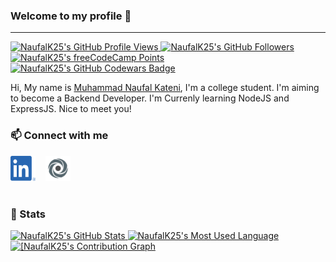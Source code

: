 ### Welcome to my profile 👋

---

<!-- Badges -->
<a href="https://github.com/NaufalK25" title="Profile Views">
  <img src="https://komarev.com/ghpvc/?username=NaufalK25" alt="NaufalK25's GitHub Profile Views">
</a>
<a href="https://github.com/NaufalK25?tab=followers" title="GitHub Followers">
  <img src="https://img.shields.io/github/followers/NaufalK25?label=Followers&style=social" alt="NaufalK25's GitHub Followers">
</a>
<a href="https://www.freecodecamp.org/NaufalK" title="freeCodeCamp Points">
  <img src="https://img.shields.io/freecodecamp/points/naufalk?label=Points&style=social&logo=freecodecamp" alt="NaufalK25's freeCodeCamp Points">
</a>
<a href="https://www.codewars.com/users/NaufalK" title="Codewars Badge">
  <img src="https://www.codewars.com/users/NaufalK/badges/micro" alt="NaufalK25's GitHub Codewars Badge">
</a>

<!-- Summary -->

Hi, My name is [Muhammad Naufal Kateni](https://muhammad-naufal-kateni.herokuapp.com/), I'm a college student. I'm aiming to become a Backend Developer. I'm Currenly learning NodeJS and ExpressJS. Nice to meet you!

<!-- Contacts -->

### 📫 Connect with me

<section style="display:flex;gap:1rem;align-items:center;">
<a href="https://www.linkedin.com/in/muhammad-naufal-kateni-10065420a/" title="Muhammad Naufal Kateni">
  <img src="img/linkedin.png" alt="Muhammad Naufal Kateni" width="40" height="40">
</a>
<a href="https://replit.com/@NaufalK25" title="@NaufalK25">
  <img src="img/replit.png" alt="@NaufalK25" width="40" height="40">
</a>
</section>

<!-- Linebreak -->
<br>

<!-- Stats -->

### 📃 Stats

<!-- Stats from https://github-readme-stats.vercel.app -->

<a href="https://github.com/NaufalK25" title="NaufalK25's GitHub Stats">
  <img src="https://github-readme-stats.vercel.app/api?username=NaufalK25&show_icons=true&hide_border=true&include_all_commits=true&theme=blueberry&custom_title=NaufalK25's%20GitHub%20Stats" alt="NaufalK25's GitHub Stats">
</a>
<a href="https://github.com/NaufalK25" title="NaufalK25's Most Used Language">
  <img src="https://github-readme-stats.vercel.app/api/top-langs/?username=NaufalK25&theme=blueberry&show_icons=true&layout=compact&hide_border=true&langs_count=8&custom_title=NaufalK25's%20Most%20Used%20Languages" alt="NaufalK25's Most Used Language">
</a>
<a href="https://github.com/NaufalK25" title="NaufalK25's Contribution Graph">
  <img src="https://activity-graph.herokuapp.com/graph?username=NaufalK25&bg_color=242938&color=7fa5f8&line=26bf8f&point=FFFFFF&hide_border=true&custom_title=NaufalK25's%20Contribution%20Graph" alt="[NaufalK25's Contribution Graph">
</a>

<!-- Stats from GitHub -->
<!-- ![Naufal's GitHub Stats](https://github-readme-stats.vercel.app/api?username=NaufalK25&theme=dark&show_icons=true&hide_border=false)
![Naufal's Most Used Language](https://github-readme-stats.vercel.app/api/top-langs/?username=NaufalK25&theme=dark&show_icons=true&layout=compact) -->

<!-- Credits -->
<!-- ###  💖 Credits
- [GitHub Stats - @anuraghazra](https://github-readme-stats.vercel.app/) -->
